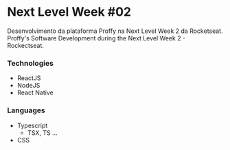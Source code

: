 # Next Level Week #02
Desenvolvimento da plataforma Proffy na Next Level Week 2 da Rocketseat.  
Proffy's Software Development during the Next Level Week 2 - Rockectseat.
### Technologies
* ReactJS
* NodeJS
* React Native

### Languages
* Typescript
    * TSX, TS ...
* CSS
